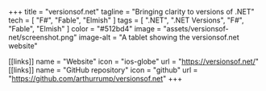 +++
title = "versionsof.net"
tagline = "Bringing clarity to versions of .NET"
tech = [ "F#", "Fable", "Elmish" ]
tags = [ ".NET", ".NET Versions", "F#", "Fable", "Elmish" ]
color = "#512bd4"
image = "assets/versionsof-net/screenshot.png"
image-alt = "A tablet showing the versionsof.net website"

[[links]]
name = "Website"
icon = "ios-globe"
url = "https://versionsof.net/"
[[links]]
name = "GitHub repository"
icon = "github"
url = "https://github.com/arthurrump/versionsof.net"
+++